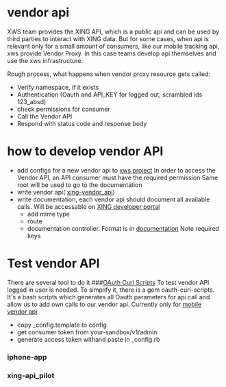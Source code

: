 # vendor api
XWS team provides the XING API,
which is a public api and can be used by third parties to interact with XING data.
But for some cases, when api is relevant only for a small amount of consumers,
like our mobile tracking api, xws provide Vendor Proxy.
In this case teams develop api themselves and use the xws infrastructure.

Rough process, what happens when vendor proxy resource gets called:
* Verify namespace, if it exists
* Authentication (Oauth and API_KEY for logged out, scrambled ids 123_absd)
* check permissions for consumer
* Call the Vendor API
* Respond with status code and response body


# how to develop vendor API
* add configs for a new vendor api to [xws
  project](https://source.xing.com/xws/xws/blob/master/engines/web_service/config/vendor/events.yml)
In order to access the Vendor API, an API consumer must have the required permission
Same root will be used to go to the documentation
* write vendor api(
  [xing-vendor_api](https://source.xing.com/gems/xing-vendor_api))
* write documentation, each vendor api should document all available calls. Will be accessable on [XING developer portal](http://dev.xing.com/docs/vendor_resources)
  * add mime type
  * route
  * documentation controller. Format is in
    [documentation](https://confluence.xing.hh/confluence/display/xws/Documenting+Vendor+APIs)
    Note required keys

# Test vendor API
There are several tool to do it
###[OAuth Curl Scripts](https://source.xing.com/xws/oauth-curl-scripts)
To test vendor API logged in user is needed. To simplify it, there is a
gem oauth-curl-scripts. It's a bash scripts which generates all Oauth parameters for api call and allow us to add own calls to our vendor api. Currently only for [mobile vendor api](https://source.xing.com/xws/oauth-curl-scripts/pull/27/files)
  * copy _config.template to config
  * get consumer token from your-sandbox/v1/admin
  * generate access token withand paste in _config.rb

### iphone-app
### xing-api_pilot
